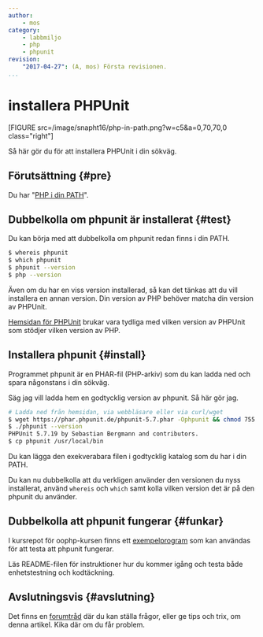 ```yaml
---
author:
    - mos
category: 
    - labbmiljo
    - php
    - phpunit
revision:
    "2017-04-27": (A, mos) Första revisionen.
...
```

installera PHPUnit
==================================

[FIGURE src=/image/snapht16/php-in-path.png?w=c5&a=0,70,70,0 class="right"]

Så här gör du för att installera PHPUnit i din sökväg.

<!--more-->



Förutsättning {#pre}
-------------------------------

Du har "[PHP i din PATH](kunskap/lagg-php-i-pathen)".




Dubbelkolla om phpunit är installerat {#test}
-------------------------------

Du kan börja med att dubbelkolla om phpunit redan finns i din PATH.

```bash
$ whereis phpunit
$ which phpunit
$ phpunit --version
$ php --version
```

Även om du har en viss version installerad, så kan det tänkas att du vill installera en annan version. Din version av PHP behöver matcha din version av PHPUnit.

[Hemsidan för PHPUnit](https://phpunit.de/) brukar vara tydliga med vilken version av PHPUnit som stödjer vilken version av PHP.



Installera phpunit {#install}
-------------------------------

Programmet phpunit är en PHAR-fil (PHP-arkiv) som du kan ladda ned och spara någonstans i din sökväg.

Säg jag vill ladda hem en godtycklig version av phpunit. Så här gör jag.

```bash
# Ladda ned från hemsidan, via webbläsare eller via curl/wget
$ wget https://phar.phpunit.de/phpunit-5.7.phar -Ophpunit && chmod 755 phpunit
$ ./phpunit --version
PHPUnit 5.7.19 by Sebastian Bergmann and contributors.
$ cp phpunit /usr/local/bin 
```

Du kan lägga den exekverabara filen i godtycklig katalog som du har i din PATH.

Du kan nu dubbelkolla att du verkligen använder den versionen du nyss installerat, använd `whereis` och `which` samt kolla vilken version det är på den phpunit du använder.



Dubbelkolla att phpunit fungerar {#funkar}
-------------------------------

I kursrepot för oophp-kursen finns ett [exempelprogram](https://github.com/dbwebb-se/oophp/tree/master/example/phpunit) som kan användas för att testa att phpunit fungerar.

Läs README-filen för instruktioner hur du kommer igång och testa både enhetstestning och kodtäckning.



Avslutningsvis {#avslutning}
------------------------------

Det finns en [forumtråd](t/XXX) där du kan ställa frågor, eller ge tips och trix, om denna artikel. Kika där om du får problem.
